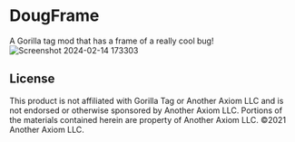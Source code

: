 # DougFrame
A Gorilla tag mod that has a frame of a really cool bug!
![Screenshot 2024-02-14 173303](https://github.com/MrKingmonkey/DougWifeFrame/assets/137642119/9bf19424-a5f0-4bff-a536-b99ec5bb7324)
## License
This product is not affiliated with Gorilla Tag or Another Axiom LLC and is not endorsed or otherwise sponsored by Another Axiom LLC. Portions of the materials contained herein are property of Another Axiom LLC. ©2021 Another Axiom LLC.
